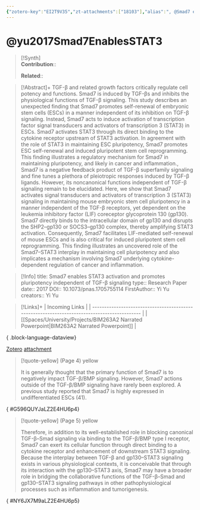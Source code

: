 ```yaml
---
{"zotero-key":"EI2T9V35","zt-attachments":["18103"],"alias":", @Smad7 enables STAT3 activation and promotes pluripotency independent of TGF-β signaling","keywords":[],"FirstAuthor":"[[ Yi Yu]]","tags":["source/researchpaper"],"dg-publish":true,"permalink":"/sources/yu2017-smad7-enables-stat-3/","dgPassFrontmatter":true}
---
```


# @yu2017Smad7EnablesSTAT3

>[!Synth]  
>**Contribution**::  
>  
>**Related**:: 
>  

> [!Abstract]+
> TGF-β and related growth factors critically regulate cell potency and functions. Smad7 is induced by TGF-βs and inhibits the physiological functions of TGF-β signaling. This study describes an unexpected finding that Smad7 promotes self-renewal of embryonic stem cells (ESCs) in a manner independent of its inhibition on TGF-β signaling. Instead, Smad7 acts to induce activation of transcription factor signal transducers and activators of transcription 3 (STAT3) in ESCs. Smad7 activates STAT3 through its direct binding to the cytokine receptor upstream of STAT3 activation. In agreement with the role of STAT3 in maintaining ESC pluripotency, Smad7 promotes ESC self-renewal and induced pluripotent stem cell reprogramming. This finding illustrates a regulatory mechanism for Smad7 in maintaining pluripotency, and likely in cancer and inflammation., Smad7 is a negative feedback product of TGF-β superfamily signaling and fine tunes a plethora of pleiotropic responses induced by TGF-β ligands. However, its noncanonical functions independent of TGF-β signaling remain to be elucidated. Here, we show that Smad7 activates signal transducers and activators of transcription 3 (STAT3) signaling in maintaining mouse embryonic stem cell pluripotency in a manner independent of the TGF-β receptors, yet dependent on the leukemia inhibitory factor (LIF) coreceptor glycoprotein 130 (gp130). Smad7 directly binds to the intracellular domain of gp130 and disrupts the SHP2–gp130 or SOCS3–gp130 complex, thereby amplifying STAT3 activation. Consequently, Smad7 facilitates LIF-mediated self-renewal of mouse ESCs and is also critical for induced pluripotent stem cell reprogramming. This finding illustrates an uncovered role of the Smad7–STAT3 interplay in maintaining cell pluripotency and also implicates a mechanism involving Smad7 underlying cytokine-dependent regulation of cancer and inflammation.

> [!Info]
> title: Smad7 enables STAT3 activation and promotes pluripotency independent of TGF-β signaling
> type:: Research Paper 
> date:: 2017
> DOI:: 10.1073/pnas.1705755114
> FirstAuthor:: Yi Yu
> creators:: Yi Yu

> [!Links]+
>  | Incoming Links                                                                               |
> | -------------------------------------------------------------------------------------------- |
> | [[Spaces/University/Projects/BIM263A2 Narrated Powerpoint\|BIM263A2 Narrated Powerpoint]] |
> 
{ .block-language-dataview}


[Zotero](zotero://select/library/items/EI2T9V35) [attachment](<file:///Users/nathanmaxwell/Zotero/storage/LZ2E4HU6/Yu%20et%20al.%20-%202017%20-%20Smad7%20enables%20STAT3%20activation%20and%20promotes%20pluripotency%20independent%20of%20TGF-%CE%B2%20signaling.pdf>)

> [!quote-yellow] (Page 4) yellow
> 
> It is generally thought that the primary function of Smad7 is to negatively impact TGF-β/BMP signaling. However, Smad7 actions outside of the TGF-β/BMP signaling have rarely been explored. A previous study reported that Smad7 is highly expressed in undifferentiated ESCs (41).
>
{ #G596QUYJaLZ2E4HU6p4}


> [!quote-yellow] (Page 5) yellow
> 
> Therefore, in addition to its well-established role in blocking canonical TGF-β–Smad signaling via binding to the TGF-β/BMP type I receptor, Smad7 can exert its cellular function through direct binding to a cytokine receptor and enhancement of downstream STAT3 signaling. Because the interplay between TGF-β and gp130–STAT3 signaling exists in various physiological contexts, it is conceivable that through its interaction with the gp130–STAT3 axis, Smad7 may have a broader role in bridging the collaborative functions of the TGF-β–Smad and gp130–STAT3 signaling pathways in other pathophysiological processes such as inflammation and tumorigenesis.
>
{ #NY6JX7M9aLZ2E4HU6p5}

